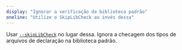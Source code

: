 ```yaml
---
display: "Ignorar a verificação da biblioteca padrão"
oneline: "Utilize o SkipLibCheck ao invés dessa"
---
```


Usar [`--skipLibCheck`](#skipLibCheck) no lugar dessa. Ignora a checagem dos tipos de arquivos de declaração na biblioteca padrão.
